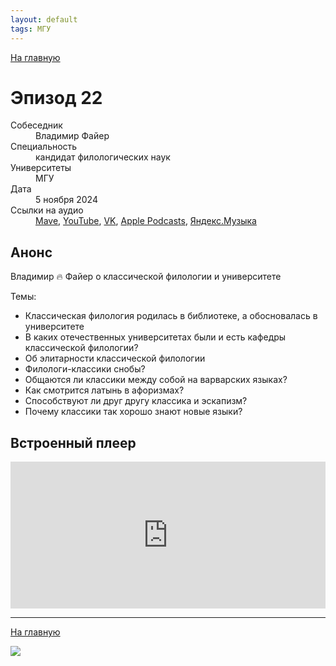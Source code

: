 ```yaml
---
layout: default
tags: МГУ
---
```


[На главную](./)

# Эпизод 22

<dl>
<dt>Собеседник</dt>
<dd>Владимир Файер</dd>
<dt>Специальность</dt>
<dd>кандидат филологических наук</dd>
<dt>Университеты</dt>
<dd>МГУ</dd>
<dt>Дата</dt>
<dd>5 ноября 2024</dd>
<dt>Ссылки на аудио</dt>
<dd><a href="https://universitates.mave.digital/ep-23">Mave</a>, <a href="https://www.youtube.com/watch?v=v7CvfmIHtbM">YouTube</a>, <a href="https://vk.com/video-223898464_456239048">VK</a>, <a href="">Apple Podcasts</a>, <a href="">Яндекс.Музыка</a></dd>
</dl>

## Анонс

Владимир 🔥 Файер о классической филологии и университете 

Темы:
* Классическая филология родилась в библиотеке, а обосновалась в университете
* В каких отечественных университетах были и есть кафедры классической филологии?
* Об элитарности классической филологии
* Филологи-классики снобы?
* Общаются ли классики между собой на варварских языках?
* Как смотрится латынь в афоризмах? 
* Способствуют ли друг другу классика и эскапизм?
* Почему классики так хорошо знают новые языки?

## Встроенный плеер

<iframe src="https://player.mave.digital?podcast=universitates&episode=23&color=rgb(245,215,95)&mute=1&date=1&download=1" style="width: 100%" height="235" scrolling="no" frameborder="no"></iframe>


-----

[На главную](./)

![](./logo.png)
